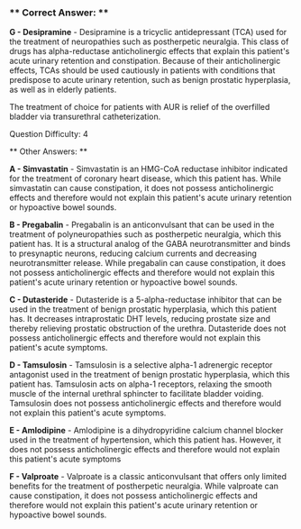 ### ** Correct Answer: **

**G - Desipramine** - Desipramine is a tricyclic antidepressant (TCA) used for the treatment of neuropathies such as postherpetic neuralgia. This class of drugs has alpha-reductase anticholinergic effects that explain this patient's acute urinary retention and constipation. Because of their anticholinergic effects, TCAs should be used cautiously in patients with conditions that predispose to acute urinary retention, such as benign prostatic hyperplasia, as well as in elderly patients.

The treatment of choice for patients with AUR is relief of the overfilled bladder via transurethral catheterization.

Question Difficulty: 4

** Other Answers: **

**A - Simvastatin** - Simvastatin is an HMG-CoA reductase inhibitor indicated for the treatment of coronary heart disease, which this patient has. While simvastatin can cause constipation, it does not possess anticholinergic effects and therefore would not explain this patient's acute urinary retention or hypoactive bowel sounds.

**B - Pregabalin** - Pregabalin is an anticonvulsant that can be used in the treatment of polyneuropathies such as postherpetic neuralgia, which this patient has. It is a structural analog of the GABA neurotransmitter and binds to presynaptic neurons, reducing calcium currents and decreasing neurotransmitter release. While pregabalin can cause constipation, it does not possess anticholinergic effects and therefore would not explain this patient's acute urinary retention or hypoactive bowel sounds.

**C - Dutasteride** - Dutasteride is a 5-alpha-reductase inhibitor that can be used in the treatment of benign prostatic hyperplasia, which this patient has. It decreases intraprostatic DHT levels, reducing prostate size and thereby relieving prostatic obstruction of the urethra. Dutasteride does not possess anticholinergic effects and therefore would not explain this patient's acute symptoms.

**D - Tamsulosin** - Tamsulosin is a selective alpha-1 adrenergic receptor antagonist used in the treatment of benign prostatic hyperplasia, which this patient has. Tamsulosin acts on alpha-1 receptors, relaxing the smooth muscle of the internal urethral sphincter to facilitate bladder voiding. Tamsulosin does not possess anticholinergic effects and therefore would not explain this patient's acute symptoms.

**E - Amlodipine** - Amlodipine is a dihydropyridine calcium channel blocker used in the treatment of hypertension, which this patient has. However, it does not possess anticholinergic effects and therefore would not explain this patient's acute symptoms

**F - Valproate** - Valproate is a classic anticonvulsant that offers only limited benefits for the treatment of postherpetic neuralgia. While valproate can cause constipation, it does not possess anticholinergic effects and therefore would not explain this patient's acute urinary retention or hypoactive bowel sounds.

